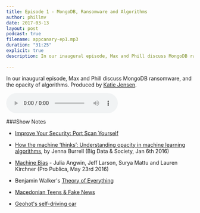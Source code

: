 ```yaml
---
title: Episode 1 - MongoDB, Ransomware and Algorithms
author: phillmv
date: 2017-03-13
layout: post
podcast: true
filename: appcanary-ep1.mp3
duration: "31:25"
explicit: true
description: In our inaugural episode, Max and Phill discuss MongoDB ransomware, and the opacity of algorithms. Produced by Katie Jensen.

---
```


In our inaugural episode, Max and Phill discuss MongoDB ransomware, and the opacity of algorithms. Produced by [Katie Jensen](https://twitter.com/katiejensen).

<audio controls preload="metadata" style=" width:300px;">
	<source src="/mp3/appcanary-ep1.mp3" type="audio/mpeg">
	Your browser does not support the audio element.
</audio>

###Show Notes
* [Improve Your Security: Port Scan Yourself](https://blog.appcanary.com/2017/improve-security-port-scan-yourself.html)

* [How the machine ‘thinks’: Understanding opacity in machine learning algorithms](http://journals.sagepub.com/doi/abs/10.1177/2053951715622512), by Jenna Burrell (Big Data & Society, Jan 6th 2016)

* [Machine Bias](https://www.propublica.org/article/machine-bias-risk-assessments-in-criminal-sentencing) - Julia Angwin, Jeff Larson, Surya Mattu and Lauren Kirchner (Pro Publica, May 23rd 2016)
* Benjamin Walker's [Theory of Everything](https://toe.prx.org/)
* [Macedonian Teens & Fake News](https://www.buzzfeed.com/craigsilverman/how-macedonia-became-a-global-hub-for-pro-trump-misinfo?utm_term=.sipLg3Ewn7#.ucL3vZkmXD)
* [Geohot's self-driving car](http://www.theverge.com/2016/10/28/13453344/comma-ai-self-driving-car-comma-one-kit-canceled)

